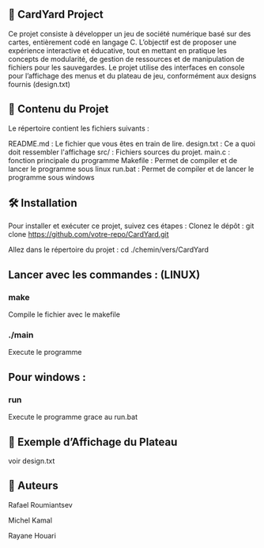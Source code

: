 ## 🎴 CardYard Project
Ce projet consiste à développer un jeu de société numérique basé sur des cartes, entièrement codé en langage C. L’objectif est de proposer une expérience interactive et éducative, tout en mettant en pratique les concepts de modularité, de gestion de ressources et de manipulation de fichiers pour les sauvegardes.
Le projet utilise des interfaces en console pour l’affichage des menus et du plateau de jeu, conformément aux designs fournis (design.txt)

## 📁 Contenu du Projet
Le répertoire contient les fichiers suivants :

README.md : Le fichier que vous êtes en train de lire.
design.txt : Ce a quoi doit ressembler l'affichage
src/ : Fichiers sources du projet.
main.c : fonction principale du programme
Makefile : Permet de compiler et de lancer le programme sous linux
run.bat : Permet de compiler et de lancer le programme sous windows


## 🛠️ Installation
Pour installer et exécuter ce projet, suivez ces étapes :
Clonez le dépôt :
git clone https://github.com/votre-repo/CardYard.git

Allez dans le répertoire du projet :
cd ./chemin/vers/CardYard

## Lancer avec les commandes : (LINUX)

### make
Compile le fichier avec le makefile


### ./main 
Execute le programme

## Pour windows : 

### run
Execute le programme grace au run.bat

## 📐 Exemple d’Affichage du Plateau
voir design.txt

## 👥 Auteurs

Rafael Roumiantsev

Michel Kamal

Rayane Houari

